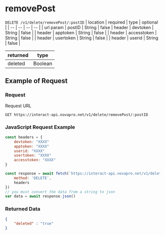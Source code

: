 # removePost

``DELETE /v1/delete/removePost/:postID``
| location | required | type | optional |
| -- | -- | -- | -- |
| url param | postID | String | false
| header | devtoken | String | false |
| header | apptoken | String | false |
| header | accesstoken | String | false |
| header | usertoken | String | false |
| header | userid | String | false |

| returned | type | 
| -- | -- |
| deleted | Boolean |


## Example of Request
### Request
Request URL

``GET https://interact-api.novapro.net/v1/delete/removePost/:postID``

### JavaScript Request Example
```js
const headers = {
    devtoken: "XXXX"
    apptoken: "XXXX"
    userid: "XXXX"
    usertoken: "XXXX"
    accesstoken: "XXXX"
}

const response = await fetch(`https://interact-api.novapro.net/v1/delete/removePost/XXXX`, { 
    method: 'DELETE', 
    headers
})
// you must convert the data from a string to json
var data = await response.json() 
```

### Returned Data
``` JSON
{
    "deleted" : "true"
}
```